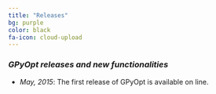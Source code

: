 ```yaml
---
title: "Releases"
bg: purple
color: black
fa-icon: cloud-upload
---
```


###  *GPyOpt releases and new functionalities*


- *May, 2015*: The first release of GPyOpt is available on line.


